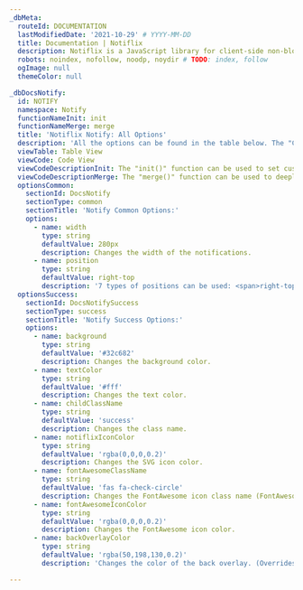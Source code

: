 ```yaml
---
_dbMeta:
  routeId: DOCUMENTATION
  lastModifiedDate: '2021-10-29' # YYYY-MM-DD
  title: Documentation | Notiflix
  description: Notiflix is a JavaScript library for client-side non-blocking notifications, popup boxes, loading indicators, and more that makes your web projects much better.
  robots: noindex, nofollow, noodp, noydir # TODO: index, follow
  ogImage: null
  themeColor: null

_dbDocsNotify:
  id: NOTIFY
  namespace: Notify
  functionNameInit: init
  functionNameMerge: merge
  title: 'Notiflix Notify: All Options'
  description: 'All the options can be found in the table below. The "Code View" tab can be switched to see the usages of <span>init</span> and <span>merge</span> functions.'
  viewTable: Table View
  viewCode: Code View
  viewCodeDescriptionInit: The "init()" function can be used to set custom options as globally.
  viewCodeDescriptionMerge: The "merge()" function can be used to deeply extend the "init()" options for a specific page or event globally.
  optionsCommon:
    sectionId: DocsNotify
    sectionType: common
    sectionTitle: 'Notify Common Options:'
    options:
      - name: width
        type: string
        defaultValue: 280px
        description: Changes the width of the notifications.
      - name: position
        type: string
        defaultValue: right-top
        description: '7 types of positions can be used: <span>right-top</span> <span>right-bottom</span> <span>left-top</span> <span>left-bottom</span> <span>center-top</span> <span>center-bottom</span> <span>center-center</span>'
  optionsSuccess:
    sectionId: DocsNotifySuccess
    sectionType: success
    sectionTitle: 'Notify Success Options:'
    options:
      - name: background
        type: string
        defaultValue: '#32c682'
        description: Changes the background color.
      - name: textColor
        type: string
        defaultValue: '#fff'
        description: Changes the text color.
      - name: childClassName
        type: string
        defaultValue: 'success'
        description: Changes the class name.
      - name: notiflixIconColor
        type: string
        defaultValue: 'rgba(0,0,0,0.2)'
        description: Changes the SVG icon color.
      - name: fontAwesomeClassName
        type: string
        defaultValue: 'fas fa-check-circle'
        description: Changes the FontAwesome icon class name (FontAwesome has to be added to the project separately.)
      - name: fontAwesomeIconColor
        type: string
        defaultValue: 'rgba(0,0,0,0.2)'
        description: Changes the FontAwesome icon color.
      - name: backOverlayColor
        type: string
        defaultValue: 'rgba(50,198,130,0.2)'
        description: 'Changes the color of the back overlay. (Overrides the common "backOverlayColor" option for this notification type. It can be set as an empty string to use the common one.)'

---
```

